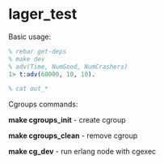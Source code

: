 lager_test
==========

Basic usage:

```erlang
% rebar get-deps
% make dev
% adv(Time, NumGood, NumCrashers)
1> t:adv(60000, 10, 10).

% cat out_*
```

Cgroups commands:

**make cgroups_init** - create cgroup

**make cgroups_clean** - remove cgroup

**make cg_dev** - run erlang node with cgexec
